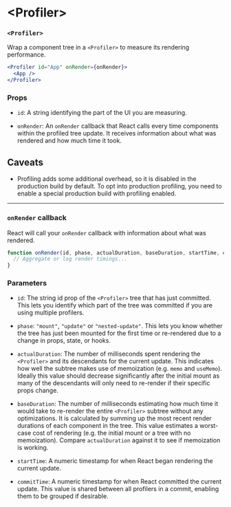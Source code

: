 # \<Profiler>

### `<Profiler>`

Wrap a component tree in a `<Profiler>` to measure its rendering performance.

``` jsx
<Profiler id="App" onRender={onRender}>
  <App />
</Profiler>
```

### Props

* `id`: A string identifying the part of the UI you are measuring.

* `onRender`: An `onRender` callback that React calls every time components within the profiled tree update. It receives information about what was rendered and how much time it took.

## Caveats

* Profiling adds some additional overhead, so it is disabled in the production build by default. To opt into production profiling, you need to enable a special production build with profiling enabled.

***

### `onRender` callback

React will call your `onRender` callback with information about what was rendered.

``` jsx
function onRender(id, phase, actualDuration, baseDuration, startTime, commitTime) {
  // Aggregate or log render timings...
}
```

### Parameters

* `id`: The string id prop of the `<Profiler>` tree that has just committed. This lets you identify which part of the tree was committed if you are using multiple profilers.

* `phase`: `"mount"`, `"update"` or `"nested-update"`. This lets you know whether the tree has just been mounted for the first time or re-rendered due to a change in props, state, or hooks.

* `actualDuration`: The number of milliseconds spent rendering the `<Profiler>` and its descendants for the current update. This indicates how well the subtree makes use of memoization (e.g. `memo` and `useMemo`). Ideally this value should decrease significantly after the initial mount as many of the descendants will only need to re-render if their specific props change.

* `baseDuration`: The number of milliseconds estimating how much time it would take to re-render the entire `<Profiler>` subtree without any optimizations. It is calculated by summing up the most recent render durations of each component in the tree. This value estimates a worst-case cost of rendering (e.g. the initial mount or a tree with no memoization). Compare `actualDuration` against it to see if memoization is working.

* `startTime`: A numeric timestamp for when React began rendering the current update.

* `commitTime`: A numeric timestamp for when React committed the current update. This value is shared between all profilers in a commit, enabling them to be grouped if desirable.
